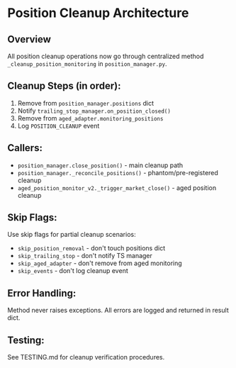 # Position Cleanup Architecture

## Overview
All position cleanup operations now go through centralized method `_cleanup_position_monitoring`
in `position_manager.py`.

## Cleanup Steps (in order):
1. Remove from `position_manager.positions` dict
2. Notify `trailing_stop_manager.on_position_closed()`
3. Remove from `aged_adapter.monitoring_positions`
4. Log `POSITION_CLEANUP` event

## Callers:
- `position_manager.close_position()` - main cleanup path
- `position_manager._reconcile_positions()` - phantom/pre-registered cleanup
- `aged_position_monitor_v2._trigger_market_close()` - aged position cleanup

## Skip Flags:
Use skip flags for partial cleanup scenarios:
- `skip_position_removal` - don't touch positions dict
- `skip_trailing_stop` - don't notify TS manager
- `skip_aged_adapter` - don't remove from aged monitoring
- `skip_events` - don't log cleanup event

## Error Handling:
Method never raises exceptions. All errors are logged and returned in result dict.

## Testing:
See TESTING.md for cleanup verification procedures.
